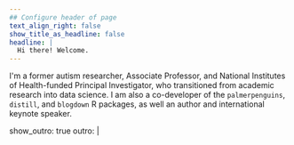```yaml
---
## Configure header of page
text_align_right: false
show_title_as_headline: false
headline: |
  Hi there! Welcome.
---
```


<!-- this is a subheadline -->
I'm a former autism researcher, Associate Professor, and National Institutes of Health-funded Principal Investigator, who transitioned from academic research into data science. I am also a co-developer of the `palmerpenguins`, `distill`, and `blogdown` R packages, as well an author and international keynote speaker.


show_outro: true
outro: |

  <script async data-uid="46e9f46671" src="https://the-data-science-perspective.ck.page/46e9f46671/index.js"></script>

